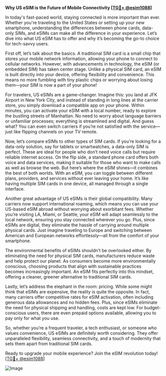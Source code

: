 **Why US eSIM is the Future of Mobile Connectivity [[TG💪+ @esim1088](https://t.me/s/esim1088)]**

In today's fast-paced world, staying connected is more important than ever. Whether you're traveling to the United States or setting up your new smartphone, understanding the differences between phone cards, data-only SIMs, and eSIMs can make all the difference in your experience. Let’s dive into what US eSIM has to offer and why it’s becoming the go-to choice for tech-savvy users.

First off, let’s talk about the basics. A traditional SIM card is a small chip that stores your mobile network information, allowing your phone to connect to cellular networks. However, with advancements in technology, the eSIM (or embedded SIM) has taken center stage. Unlike a physical SIM card, an eSIM is built directly into your device, offering flexibility and convenience. This means no more fumbling with tiny plastic chips or worrying about losing them—your SIM is now a part of your phone!

For travelers, US eSIMs are a game-changer. Imagine this: you land at JFK Airport in New York City, and instead of standing in long lines at the carrier store, you simply download a compatible app on your phone. Within minutes, you can activate your eSIM with a local number, ready to explore the bustling streets of Manhattan. No need to worry about language barriers or unfamiliar processes; everything is streamlined and digital. And guess what? You can even switch carriers if you’re not satisfied with the service—just like flipping channels on your TV remote.

Now, let’s compare eSIMs to other types of SIM cards. If you’re looking for a data-only solution, say for tablets or smartwatches, a data-only SIM is perfect. These are ideal for people who don’t need voice calls but require reliable internet access. On the flip side, a standard phone card offers both voice and data services, making it suitable for those who want to make calls as well as browse the web. But here’s where the eSIM shines—it combines the best of both worlds. With an eSIM, you can toggle between different plans, providers, and services without ever leaving your home. It’s like having multiple SIM cards in one device, all managed through a single interface.

Another great advantage of US eSIMs is their global compatibility. Many carriers now support international roaming, which means you can use your US-based eSIM abroad without worrying about exorbitant fees. Whether you’re visiting LA, Miami, or Seattle, your eSIM will adapt seamlessly to the local network, ensuring you stay connected wherever you go. Plus, since eSIMs are digital, they eliminate the hassle of carrying around multiple physical cards. Just imagine traveling to Europe and switching between American and European networks effortlessly—all from the comfort of your smartphone.

The environmental benefits of eSIMs shouldn’t be overlooked either. By eliminating the need for physical SIM cards, manufacturers reduce waste and help protect our planet. As consumers become more environmentally conscious, choosing products that align with sustainable practices becomes increasingly important. An eSIM fits perfectly into this mindset, offering a cleaner, greener alternative to traditional SIM cards.

Lastly, let’s address the elephant in the room: pricing. While some might think that eSIMs are expensive, the reality is quite the opposite. In fact, many carriers offer competitive rates for eSIM activation, often including generous data allowances and no hidden fees. Plus, since eSIMs eliminate the need for physical shipping and handling, costs are kept low. For budget-conscious users, there are even prepaid options available, allowing you to pay only for what you use.

So, whether you’re a frequent traveler, a tech enthusiast, or someone who values convenience, US eSIMs are definitely worth considering. They offer unparalleled flexibility, seamless connectivity, and a touch of modernity that sets them apart from traditional SIM cards. 

Ready to upgrade your mobile experience? Join the eSIM revolution today! [[TG💪+ @esim1088](https://t.me/s/esim1088)] 

![Image](https://i.postimg.cc/Y0z9fWf4/image.png)